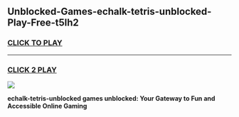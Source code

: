
## Unblocked-Games-echalk-tetris-unblocked-Play-Free-t5lh2
<h3>
<a href="https://premium76.site?title=echalk-tetris-unblocked&ref=20M">CLICK TO PLAY</a></h3>
<hr>

<h3>
<a href="https://premium76.site?title=echalk-tetris-unblocked&ref=20M">CLICK 2 PLAY</a>
  
</h3>

<a href="https://premium76.site?title=echalk-tetris-unblocked&ref=19M"><img src="https://clearcache.store/games.png"></a>


**echalk-tetris-unblocked games unblocked: Your Gateway to Fun and Accessible Online Gaming**
